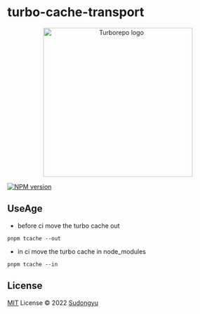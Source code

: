 # turbo-cache-transport
<p align="center">
  <img width="340" alt="Turborepo logo" src="https://user-images.githubusercontent.com/4060187/106504110-82f58d00-6494-11eb-87b7-a16d4f68bc5a.png">
</p>

[![NPM version](https://img.shields.io/npm/v/pkg-name?color=a1b858&label=)](https://www.npmjs.com/package/pkg-name)

## UseAge

- before ci move the turbo cache out

```shell
pnpm tcache --out
```

- in ci move the turbo cache in node_modules

```shell
pnpm tcache --in
```

## License

[MIT](./LICENSE) License © 2022 [Sudongyu](https://github.com/sudongyu)
